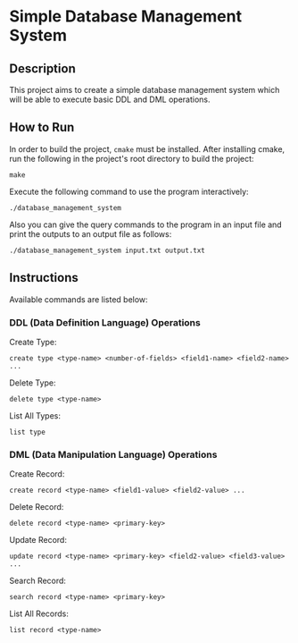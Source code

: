 # Simple Database Management System

## Description

This project aims to create a simple database management system which will be able to execute basic DDL and DML operations.

## How to Run

In order to build the project, `cmake` must be installed. After installing cmake, run the following in the project's root directory to build the project:

```
make
```

Execute the following command to use the program interactively:

```
./database_management_system
```

Also you can give the query commands to the program in an input file and print the outputs to an output file as follows:

```
./database_management_system input.txt output.txt
```

## Instructions

Available commands are listed below:

### DDL (Data Definition Language) Operations

Create Type:
```
create type <type-name> <number-of-fields> <field1-name> <field2-name> ...
```

Delete Type:
```
delete type <type-name>
```

List All Types:
```
list type
```

### DML (Data Manipulation Language) Operations

Create Record:
```
create record <type-name> <field1-value> <field2-value> ...
```

Delete Record:
```
delete record <type-name> <primary-key>
```

Update Record:
```
update record <type-name> <primary-key> <field2-value> <field3-value> ...
```

Search Record:
```
search record <type-name> <primary-key>
```

List All Records:
```
list record <type-name>
```
